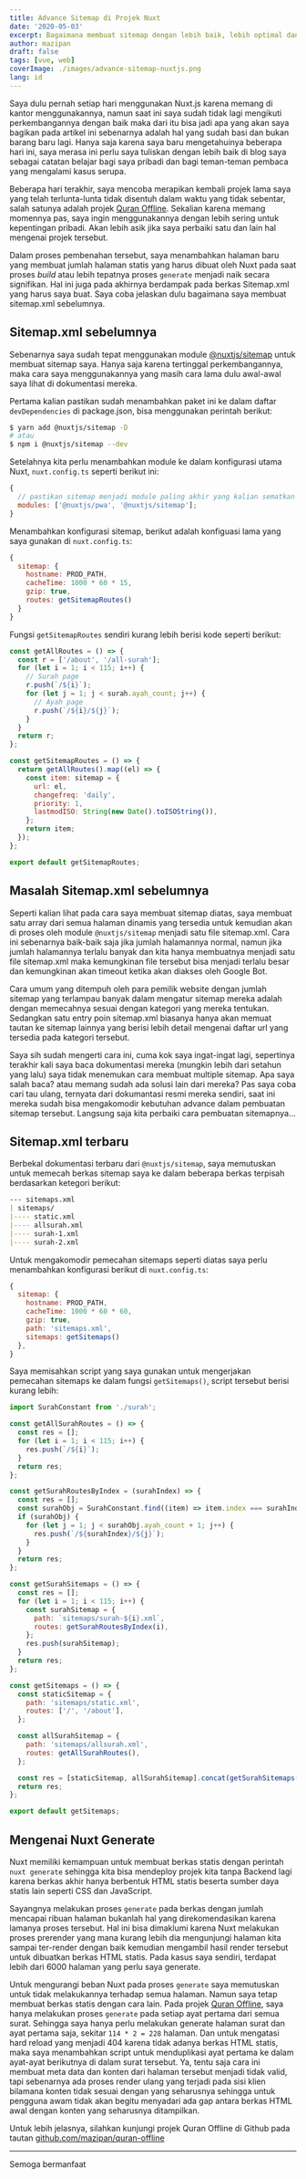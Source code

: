 ```yaml
---
title: Advance Sitemap di Projek Nuxt
date: '2020-05-03'
excerpt: Bagaimana membuat sitemap dengan lebih baik, lebih optimal dan tertata rapi untuk projek Nuxt
author: mazipan
draft: false
tags: [vue, web]
coverImage: ./images/advance-sitemap-nuxtjs.png
lang: id
---
```


Saya dulu pernah setiap hari menggunakan Nuxt.js karena memang di kantor menggunakannya, namun saat ini saya sudah tidak lagi mengikuti perkembangannya dengan baik maka dari itu bisa jadi apa yang akan saya bagikan pada artikel ini sebenarnya adalah hal yang sudah basi dan bukan barang baru lagi. Hanya saja karena saya baru mengetahuinya beberapa hari ini, saya merasa ini perlu saya tuliskan dengan lebih baik di blog saya sebagai catatan belajar bagi saya pribadi dan bagi teman-teman pembaca yang mengalami kasus serupa.

Beberapa hari terakhir, saya mencoba merapikan kembali projek lama saya yang telah terlunta-lunta tidak disentuh dalam waktu yang tidak sebentar, salah satunya adalah projek [Quran Offline](https://github.com/mazipan/quran-offline). Sekalian karena memang momennya pas, saya ingin menggunakannya dengan lebih sering untuk kepentingan pribadi. Akan lebih asik jika saya perbaiki satu dan lain hal mengenai projek tersebut.

Dalam proses pembenahan tersebut, saya menambahkan halaman baru yang membuat jumlah halaman statis yang harus dibuat oleh Nuxt pada saat proses _build_ atau lebih tepatnya proses `generate` menjadi naik secara signifikan. Hal ini juga pada akhirnya berdampak pada berkas Sitemap.xml yang harus saya buat. Saya coba jelaskan dulu bagaimana saya membuat sitemap.xml sebelumnya.

## Sitemap.xml sebelumnya

Sebenarnya saya sudah tepat menggunakan module [@nuxtjs/sitemap](https://github.com/nuxt-community/sitemap-module#readme) untuk membuat sitemap saya. Hanya saja karena tertinggal perkembangannya, maka cara saya menggunakannya yang masih cara lama dulu awal-awal saya lihat di dokumentasi mereka.

Pertama kalian pastikan sudah menambahkan paket ini ke dalam daftar `devDependencies` di package.json, bisa menggunakan perintah berikut:

```bash
$ yarn add @nuxtjs/sitemap -D
# atau
$ npm i @nuxtjs/sitemap --dev
```

Setelahnya kita perlu menambahkan module ke dalam konfigurasi utama Nuxt, `nuxt.config.ts` seperti berikut ini:

```js
{
  // pastikan sitemap menjadi module paling akhir yang kalian sematkan
  modules: ['@nuxtjs/pwa', '@nuxtjs/sitemap'];
}
```

Menambahkan konfigurasi sitemap, berikut adalah konfiguasi lama yang saya gunakan di `nuxt.config.ts`:

```js
{
  sitemap: {
    hostname: PROD_PATH,
    cacheTime: 1000 * 60 * 15,
    gzip: true,
    routes: getSitemapRoutes()
  }
}
```

Fungsi `getSitemapRoutes` sendiri kurang lebih berisi kode seperti berikut:

```js
const getAllRoutes = () => {
  const r = ['/about', '/all-surah'];
  for (let i = 1; i < 115; i++) {
    // Surah page
    r.push(`/${i}`);
    for (let j = 1; j < surah.ayah_count; j++) {
      // Ayah page
      r.push(`/${i}/${j}`);
    }
  }
  return r;
};

const getSitemapRoutes = () => {
  return getAllRoutes().map((el) => {
    const item: sitemap = {
      url: el,
      changefreq: 'daily',
      priority: 1,
      lastmodISO: String(new Date().toISOString()),
    };
    return item;
  });
};

export default getSitemapRoutes;
```

## Masalah Sitemap.xml sebelumnya

Seperti kalian lihat pada cara saya membuat sitemap diatas, saya membuat satu array dari semua halaman dinamis yang tersedia untuk kemudian akan di proses oleh module `@nuxtjs/sitemap` menjadi satu file sitemap.xml. Cara ini sebenarnya baik-baik saja jika jumlah halamannya normal, namun jika jumlah halamannya terlalu banyak dan kita hanya membuatnya menjadi satu file sitemap.xml maka kemungkinan file tersebut bisa menjadi terlalu besar dan kemungkinan akan timeout ketika akan diakses oleh Google Bot.

Cara umum yang ditempuh oleh para pemilik website dengan jumlah sitemap yang terlampau banyak dalam mengatur sitemap mereka adalah dengan memecahnya sesuai dengan kategori yang mereka tentukan. Sedangkan satu entry poin sitemap.xml biasanya hanya akan memuat tautan ke sitemap lainnya yang berisi lebih detail mengenai daftar url yang tersedia pada kategori tersebut.

Saya sih sudah mengerti cara ini, cuma kok saya ingat-ingat lagi, sepertinya terakhir kali saya baca dokumentasi mereka (mungkin lebih dari setahun yang lalu) saya tidak menemukan cara membuat multiple sitemap. Apa saya salah baca? atau memang sudah ada solusi lain dari mereka? Pas saya coba cari tau ulang, ternyata dari dokumantasi resmi mereka sendiri, saat ini mereka sudah bisa mengakomodir kebutuhan advance dalam pembuatan sitemap tersebut. Langsung saja kita perbaiki cara pembuatan sitemapnya...

## Sitemap.xml terbaru

Berbekal dokumentasi terbaru dari `@nuxtjs/sitemap`, saya memutuskan untuk memecah berkas sitemap saya ke dalam beberapa berkas terpisah berdasarkan ketegori berikut:

```md
--- sitemaps.xml
| sitemaps/
|---- static.xml
|---- allsurah.xml
|---- surah-1.xml
|---- surah-2.xml
```

Untuk mengakomodir pemecahan sitemaps seperti diatas saya perlu menambahkan konfigurasi berikut di `nuxt.config.ts`:

```js
{
  sitemap: {
    hostname: PROD_PATH,
    cacheTime: 1000 * 60 * 60,
    gzip: true,
    path: 'sitemaps.xml',
    sitemaps: getSitemaps()
  },
}
```

Saya memisahkan script yang saya gunakan untuk mengerjakan pemecahan sitemaps ke dalam fungsi `getSitemaps()`, script tersebut berisi kurang lebih:

```js
import SurahConstant from './surah';

const getAllSurahRoutes = () => {
  const res = [];
  for (let i = 1; i < 115; i++) {
    res.push(`/${i}`);
  }
  return res;
};

const getSurahRoutesByIndex = (surahIndex) => {
  const res = [];
  const surahObj = SurahConstant.find((item) => item.index === surahIndex);
  if (surahObj) {
    for (let j = 1; j < surahObj.ayah_count + 1; j++) {
      res.push(`/${surahIndex}/${j}`);
    }
  }
  return res;
};

const getSurahSitemaps = () => {
  const res = [];
  for (let i = 1; i < 115; i++) {
    const surahSitemap = {
      path: `sitemaps/surah-${i}.xml`,
      routes: getSurahRoutesByIndex(i),
    };
    res.push(surahSitemap);
  }
  return res;
};

const getSitemaps = () => {
  const staticSitemap = {
    path: 'sitemaps/static.xml',
    routes: ['/', '/about'],
  };

  const allSurahSitemap = {
    path: 'sitemaps/allsurah.xml',
    routes: getAllSurahRoutes(),
  };

  const res = [staticSitemap, allSurahSitemap].concat(getSurahSitemaps());
  return res;
};

export default getSitemaps;
```

## Mengenai Nuxt Generate

Nuxt memiliki kemampuan untuk membuat berkas statis dengan perintah `nuxt generate` sehingga kita bisa mendeploy projek kita tanpa Backend lagi karena berkas akhir hanya berbentuk HTML statis beserta sumber daya statis lain seperti CSS dan JavaScript.

Sayangnya melakukan proses `generate` pada berkas dengan jumlah mencapai ribuan halaman bukanlah hal yang direkomendasikan karena lamanya proses tersebut. Hal ini bisa dimaklumi karena Nuxt melakukan proses prerender yang mana kurang lebih dia mengunjungi halaman kita sampai ter-render dengan baik kemudian mengambil hasil render tersebut untuk dibuatkan berkas HTML statis. Pada kasus saya sendiri, terdapat lebih dari 6000 halaman yang perlu saya generate.

Untuk mengurangi beban Nuxt pada proses `generate` saya memutuskan untuk tidak melakukannya terhadap semua halaman. Namun saya tetap membuat berkas statis dengan cara lain. Pada projek [Quran Offline](https://www.baca-quran.id/), saya hanya melakukan proses `generate` pada setiap ayat pertama dari semua surat. Sehingga saya hanya perlu melakukan generate halaman surat dan ayat pertama saja, sekitar `114 * 2 = 228` halaman. Dan untuk mengatasi hard reload yang menjadi 404 karena tidak adanya berkas HTML statis, maka saya menambahkan script untuk menduplikasi ayat pertama ke dalam ayat-ayat berikutnya di dalam surat tersebut. Ya, tentu saja cara ini membuat meta data dan konten dari halaman tersebut menjadi tidak valid, tapi sebenarnya ada proses render ulang yang terjadi pada sisi klien bilamana konten tidak sesuai dengan yang seharusnya sehingga untuk pengguna awam tidak akan begitu menyadari ada gap antara berkas HTML awal dengan konten yang seharusnya ditampilkan.

Untuk lebih jelasnya, silahkan kunjungi projek Quran Offline di Github pada tautan [github.com/mazipan/quran-offline](https://github.com/mazipan/quran-offline)

---

Semoga bermanfaat
